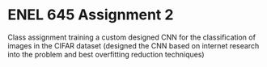 # ENEL 645 Assignment 2

Class assignment training a custom designed CNN for the classification of images in the CIFAR dataset (designed the CNN based on internet research into the problem and best overfitting reduction techniques)
